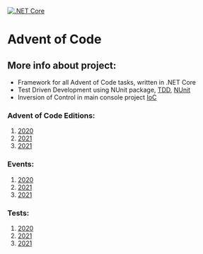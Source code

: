 [![.NET Core](https://github.com/mhalas/AdventOfCode/actions/workflows/dotnet-core.yml/badge.svg?branch=main)](https://github.com/mhalas/AdventOfCode/actions/workflows/dotnet-core.yml)

# Advent of Code

## More info about project:
- Framework for all Advent of Code tasks, written in .NET Core
- Test Driven Development using NUnit package, [TDD](https://en.wikipedia.org/wiki/Test-driven_development), [NUnit](https://github.com/nunit/nunit)
- Inversion of Control in main console project [IoC](https://en.wikipedia.org/wiki/Inversion_of_control)

### Advent of Code Editions:
1. [2020](https://adventofcode.com/2020)
2. [2021](https://adventofcode.com/2021)
2. [2021](https://adventofcode.com/2022)

### Events:
1. [2020](https://github.com/mhalas/AdventOfCode/tree/main/src/AdventOfCode.Tasks/Year2020)
2. [2021](https://github.com/mhalas/AdventOfCode/tree/main/src/AdventOfCode.Tasks/Year2021)
2. [2021](https://github.com/mhalas/AdventOfCode/tree/main/src/AdventOfCode.Tasks/Year2022)

### Tests:
1. [2020](https://github.com/mhalas/AdventOfCode/tree/main/src/AdventOfCode.Tests/Year2020)
2. [2021](https://github.com/mhalas/AdventOfCode/tree/main/src/AdventOfCode.Tests/Year2021)
2. [2021](https://github.com/mhalas/AdventOfCode/tree/main/src/AdventOfCode.Tests/Year2022)
